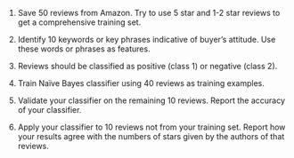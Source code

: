 1.	Save 50 reviews from Amazon. Try to use 5 star and 1-2 star reviews to get a comprehensive training set.



2.	Identify 10 keywords or key phrases indicative of buyer’s attitude. Use these words or phrases as features. 
3.	Reviews should be classified as positive (class 1) or negative (class 2).
4.	Train Naïve Bayes classifier using 40 reviews as training examples.
5.	Validate your classifier on the remaining 10 reviews. Report the accuracy of your classifier.
6.	Apply your classifier to 10 reviews not from your training set. Report how your results agree with the numbers of stars given by the authors of that reviews.
